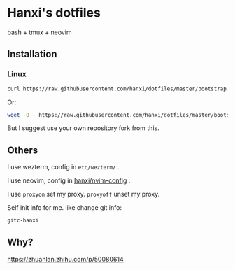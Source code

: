 # Hanxi's dotfiles

bash + tmux + neovim

## Installation

### Linux

```bash
curl https://raw.githubusercontent.com/hanxi/dotfiles/master/bootstrap.sh | bash
```

Or:

```bash
wget -O - https://raw.githubusercontent.com/hanxi/dotfiles/master/bootstrap.sh | bash
```

But I suggest use your own repository fork from this.

## Others

I use wezterm, config in `etc/wezterm/` .

I use neovim, config in [hanxi/nvim-config](https://github.com/hanxi/nvim-config) .

I use `proxyon` set my proxy. `proxyoff` unset my proxy.

Self init info for me. like change git info:

```bash
gitc-hanxi
```

## Why?

https://zhuanlan.zhihu.com/p/50080614


